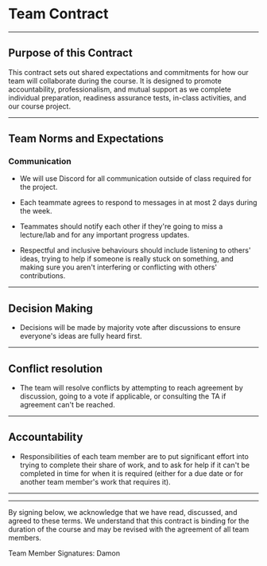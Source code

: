 # Team Contract

---
## Purpose of this Contract

This contract sets out shared expectations and commitments for how our team will collaborate during the course. It is designed to promote accountability, professionalism, and mutual support as we complete individual preparation, readiness assurance tests, in-class activities, and our course project.

---
## Team Norms and Expectations

### Communication

* We will use Discord for all communication outside of class required for the project.

* Each teammate agrees to respond to messages in at most 2 days during the week. 

* Teammates should notify each other if they're going to miss a lecture/lab and for any important progress updates.

* Respectful and inclusive behaviours should include listening to others' ideas, trying to help if someone is really stuck on something, and making sure you aren't interfering or conflicting with others' contributions.

---
## Decision Making

* Decisions will be made by majority vote after discussions to ensure everyone's ideas are fully heard first.

---
## Conflict resolution

* The team will resolve conflicts by attempting to reach agreement by discussion, going to a vote if applicable, or consulting the TA if agreement can't be reached.

---

## Accountability

* Responsibilities of each team member are to put significant effort into trying to complete their share of work, and to ask for help if it can't be completed in time for when it is required (either for a due date or for another team member's work that requires it).

---

---

By signing below, we acknowledge that we have read, discussed, and agreed to these terms. We understand that this contract is binding for the duration of the course and may be revised with the agreement of all team members.

Team Member Signatures:
Damon


